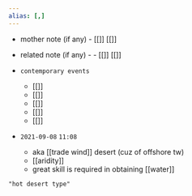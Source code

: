 ```yaml
---
alias: [,]
---
```

- mother note (if any)
		- [[]] [[]]
- related note (if any) -
		- [[]] [[]]
- `contemporary events`
	- [[]]
	- [[]]
	- [[]]
	- [[]]
	- [[]]

- `2021-09-08`  `11:08`
	- aka [[trade wind]] desert (cuz of offshore tw)
	- [[aridity]]
	- great skill is required in obtaining [[water]]

```query
"hot desert type"
```